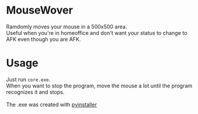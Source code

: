 # MouseWover
Ramdomly moves your mouse in a 500x500 area.<br>
Useful when you're in homeoffice and don't want your status to change to AFK even though you are AFK.

# Usage
Just run `core.exe`. <br>
When you want to stop the program, move the mouse a lot until the program recognizes it and stops.<br>
<br>
The .exe was created with [pyinstaller](https://github.com/pyinstaller/pyinstaller)
